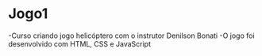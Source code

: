 # Jogo1
-Curso criando  jogo helicóptero com  o instrutor Denilson Bonati
-O jogo foi desenvolvido com HTML, CSS e JavaScript
